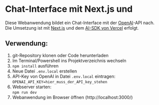 # Chat-Interface mit Next.js und

Diese Webanwendung bildet ein Chat-Interface mit der
[OpenAI](https://openai.com/)-API nach. Die Umsetzung
ist mit [Next.js](https://nextjs.org) und dem
[AI-SDK von Vercel](https://sdk.vercel.ai/docs) erfolgt.

## Verwendung:

1. git-Repository klonen oder Code herunterladen
1. Im Terminal/Powershell ins Projektverzeichnis wechseln
1. `npm install` ausführen
1. Neue Datei `.env.local` erstellen
1. API-Key von OpenAI in Datei `.env.local` eintragen: \
   `OPENAI_API_KEY=hier_muss_der_API_key_stehen`
1. Webserver starten: \
   `npm run dev`
1. Webanwendung im Browser öffnen (http://localhost:3000/)
